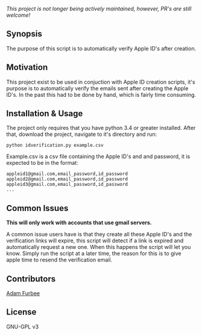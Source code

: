 _This project is not longer being actively maintained, however, PR's are still welcome!_

## Synopsis

The purpose of this script is to automatically verify Apple ID's after
creation.

## Motivation

This project exist to be used in conjuction with Apple ID creation scripts,
it's purpose is to automatically verify the emails sent after creating the
Apple ID's. In the past this had to be done by hand, which is fairly time
consuming.

## Installation & Usage

The project only requires that you have python 3.4 or greater installed.
After that, download the project, navigate to it's directory and run:

`python idverification.py example.csv`

Example.csv is a csv file containing the Apple ID's and and password, it is
expected to be in the format:
```
appleid1@gmail.com,email_password,id_password
appleid2@gmail.com,email_password,id_password
appleid3@gmail.com,email_password,id_password
...
```

## Common Issues

**This will only work with accounts that use gmail servers.**

A common issue users have is that they create all these Apple ID's and the
verification links will expire, this script will detect if a link is expired
and automatically request a new one. When this happens the script will let you
know. Simply run the script at a later time, the reason for this is to give apple
time to resend the verification email.

## Contributors

[Adam Furbee](https://github.com/BadStreff)

## License

GNU-GPL v3
